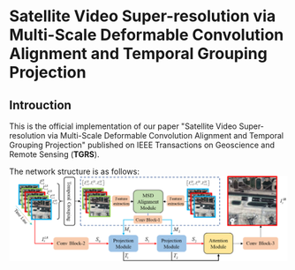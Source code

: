 # Satellite Video Super-resolution via Multi-Scale Deformable Convolution Alignment and Temporal Grouping Projection
## Introuction
This is the official implementation of our paper "Satellite Video Super-resolution via Multi-Scale Deformable Convolution Alignment and Temporal Grouping Projection" published on IEEE Transactions on Geoscience and Remote Sensing (**TGRS**).  

The network structure is as follows:  
 ![image](/img/network.png)


